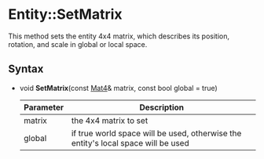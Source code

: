 # Entity::SetMatrix

This method sets the entity 4x4 matrix, which describes its position, rotation, and scale in global or local space.

## Syntax

- void **SetMatrix**(const [Mat4](Mat4.md)& matrix, const bool global = true)

  | Parameter | Description |
  |---|---|
  | matrix | the 4x4 matrix to set |
  | global | if true world space will be used, otherwise the entity's local space will be used |
